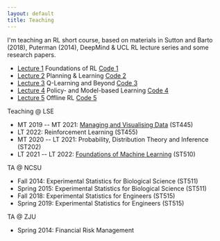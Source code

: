 ```yaml
---
layout: default
title: Teaching
---
```


I'm teaching an RL short course, based on materials in Sutton and Barto (2018), Puterman (2014), DeepMind & UCL RL lecture series and some research papers.

* [Lecture 1](./slides/lecture2.pdf) Foundations of RL [Code 1](./code/seminar1.zip)
* [Lecture 2](./slides/lecture3.pdf) Planning & Learning [Code 2](./code/seminar2.zip)
* [Lecture 3](./slides/lecture5.pdf) Q-Learning and Beyond [Code 3](./code/seminar3.zip)
* [Lecture 4](./slides/lecture8.pdf) Policy- and Model-based Learning [Code 4](./code/seminar4.zip)
* [Lecture 5](./slides/lecture10.pdf) Offline RL [Code 5](./code/seminar5.zip)

Teaching @ LSE

* MT 2019 -- MT 2021: [Managing and Visualising Data](https://lse-st445.github.io/) (ST445)
* LT 2022: Reinforcement Learning (ST455)
* MT 2020 -- LT 2021: Probability, Distribution Theory and Inference (ST202)
* LT 2021 -- LT 2022: [Foundations of Machine Learning](https://lse-st510.github.io/) (ST510)

TA @ NCSU

* Fall 2014: Experimental Statistics for Biological Science (ST511)
* Spring 2015: Experimental Statistics for Biological Science (ST511)
* Fall 2018: Experimental Statistics for Engineers (ST515)
* Spring 2019: Experimental Statistics for Engineers (ST515)

TA @ ZJU

* Spring 2014: Financial Risk Management
